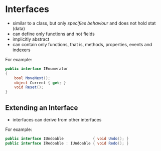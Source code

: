 # Interfaces
- similar to a class, but only _specifies behaviour_ and does not hold stat (data)
- can define only functions and not fields
- implicitly abstract
- can contain only functions, that is, methods, properties, events and indexers

For example:
```C#
public interface IEnumerator
{
    bool MoveNext();
    object Current { get; }
    void Reset();
}
```

## Extending an Interface
- interfaces can derive from other interfaces

For example:
```C#
public interface IUndoable             { void Undo(); }
public interface IRedoable : IUndoable { void Redo(); }
```
